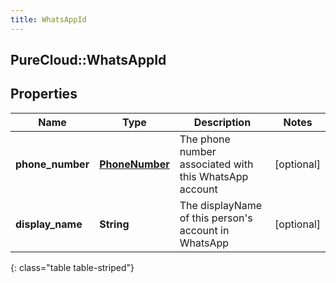 ```yaml
---
title: WhatsAppId
---
```

## PureCloud::WhatsAppId

## Properties

|Name | Type | Description | Notes|
|------------ | ------------- | ------------- | -------------|
| **phone_number** | [**PhoneNumber**](PhoneNumber.html) | The phone number associated with this WhatsApp account | [optional] |
| **display_name** | **String** | The displayName of this person&#39;s account in WhatsApp | [optional] |
{: class="table table-striped"}


